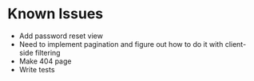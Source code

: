 # Known Issues

- Add password reset view
- Need to implement pagination and figure out how to do it with client-side filtering
- Make 404 page
- Write tests